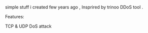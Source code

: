 simple stuff i created few years ago , Insprired by trinoo DDoS tool . 

Features:

TCP & UDP DoS attack
